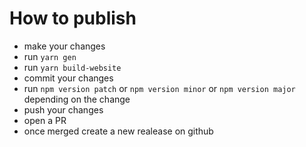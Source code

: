 # How to publish

-   make your changes
-   run `yarn gen`
-   run `yarn build-website`
-   commit your changes
-   run `npm version patch` or `npm version minor` or `npm version major` depending on the change
-   push your changes
-   open a PR
-   once merged create a new realease on github